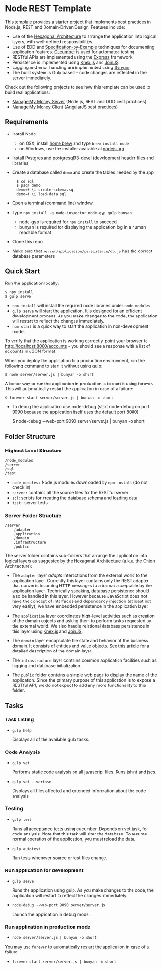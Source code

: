 # Node REST Template
This template provides a starter project that implements best practices in Node.js, REST and Domain-Driven Design. Features include:
- Use of the [Hexagonal Architecture](http://alistair.cockburn.us/Hexagonal+architecture) to arrange the application into logical layers, with well-defined responsibilities.
- Use of BDD and [Specification-by-Example](http://specificationbyexample.com/) techniques for documenting application features. [Cucumber](https://github.com/cucumber/cucumber-js) is used for automated testing.
- RESTful APIs are implemented using the [Express](http://expressjs.com/) framework.
- Persistence is implemented using [Knex.js](http://knexjs.org/) and [JoinJS](https://github.com/archfirst/joinjs).
- Logging and error handling are implemented using [Bunyan](https://github.com/trentm/node-bunyan).
- The build system is Gulp based – code changes are reflected in the server immediately.

Check out the following projects to see how this template can be used to build real applications:
- [Manage My Money Server](https://github.com/archfirst/manage-my-money-server) (Node.js, REST and DDD best practices)
- [Manage My Money Client](https://github.com/archfirst/manage-my-money-client) (AngularJS best practices)

## Requirements

- Install Node
    - on OSX, install [home brew](http://brew.sh/) and type `brew install node`
    - on Windows, use the installer available at [nodejs.org](http://nodejs.org/)

- Install Postgres and postgresql93-devel (development header files and libraries)

- Create a database called `demo` and create the tables needed by the app

        $ cd sql
        $ psql demo
        demo=# \i create-schema.sql
        demo=# \i load-data.sql

- Open a terminal (command line) window

- Type `npm install -g node-inspector node-gyp gulp bunyan`
    - node-gyp is required for `npm install` to succeed
    - bunyan is required for displaying the application log in a human readable format

- Clone this repo

- Make sure that `server/application/persistence/db.js` has the correct database parameters

## Quick Start
Run the application locally:
```bash
$ npm install
$ gulp serve
```
- `npm install` will install the required node libraries under `node_modules`.
- `gulp serve` will start the application. It is designed for an efficient development process. As you make changes to the code, the application will restart to reflect the changes immediately.
- `npm start` is a quick way to start the application in non-development mode.

To verify that the application is working correctly, point your browser to [http://localhost:8080/accounts](http://localhost:8080/accounts) - you should see a response with a list of accounts in JSON format.

When you deploy the application to a production environment, run the following command to start it without using gulp:

    $ node server/server.js | bunyan -o short

A better way to run the application in production is to start it using forever. This will automatically restart the application in case of a failure:

    $ forever start server/server.js | bunyan -o short

- To debug the application use node-debug (start node-debug on port 9090 because the application itself uses the default port 8080)

    $ node-debug --web-port 9090 server/server.js | bunyan -o short

## Folder Structure

### Highest Level Structure

```
/node_modules
/server
/sql
/test
```

- `node_modules:` Node.js modules downloaded by `npm install` (do not check in)
- `server:` contains all the source files for the RESTful server
- `sql`: scripts for creating the database schema and loading data
- `test:` server tests

### Server Folder Structure

```
/server
    /adapter
    /application
    /domain
    /infrastructure
    /public
```

The server folder contains sub-folders that arrange the application into logical layers as suggested by the [Hexagonal Architecture](http://alistair.cockburn.us/Hexagonal+architecture) (a.k.a. the [Onion Architecture](http://jeffreypalermo.com/blog/the-onion-architecture-part-1/)):

- The `adapter` layer *adapts* interactions from the external world to the application layer. Currently this layer contains only the REST adapter that converts incoming HTTP messages to a format acceptable by the application layer. Technically speaking, database persistence should also be handled in this layer. However because JavaScript does not have the concept of interfaces and dependency injection (at least not very easily), we have embedded persistence in the application layer.

- The `application` layer coordinates high-level activities such as creation of the domain objects and asking them to perform tasks requested by the external world. We also handle relational database persistence in this layer using [Knex.js](http://knexjs.org/) and [JoinJS](https://github.com/archfirst/joinjs).

- The `domain` layer encapsulate the state and behavior of the business domain. It consists of entities and value objects. See [this article](https://archfirst.org/domain-driven-design/) for a detailed description of the domain layer.

- The `infrastructure` layer contains common application facilities such as logging and database initialization.

- The `public` folder contains a simple web page to display the name of the application. Since the primary purpose of this application is to expose a RESTful API, we do not expect to add any more functionality to this folder.

## Tasks

### Task Listing

- `gulp help`

    Displays all of the available gulp tasks.

### Code Analysis

- `gulp vet`

    Performs static code analysis on all javascript files. Runs jshint and jscs.

- `gulp vet --verbose`

    Displays all files affected and extended information about the code analysis.

### Testing

- `gulp test`

    Runs all acceptance tests using cucumber. Depends on vet task, for code analysis. Note that this task will alter the database. To resume normal operation of the application, you must reload the data.

- `gulp autotest`

    Run tests whenever source or test files change.

### Run application for development

- `gulp serve`

    Runs the application using gulp. As you make changes to the code, the application will restart to reflect the changes immediately.

- `node-debug --web-port 9090 server/server.js`

   Launch the application in debug mode.

### Run application in production mode

- `node server/server.js | bunyan -o short`

You may use `forever` to automatically restart the application in case of a failure:

- `forever start server/server.js | bunyan -o short`
